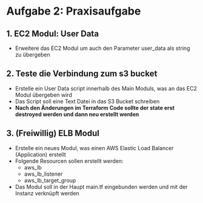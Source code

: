 # Aufgabe 2: Praxisaufgabe

## 1. EC2 Modul: User Data

- Erweitere das EC2 Modul um auch den Parameter user_data als string zu übergeben

## 2. Teste die Verbindung zum s3 bucket

- Erstelle ein User Data script innerhalb des Main Moduls, was an das EC2 Modul übergeben wird
- Das Script soll eine Text Datei in das S3 Bucket schreiben
- **Nach den Änderungen im Terraform Code sollte der state erst destroyed werden und dann neu erstellt werden**

## 3. (Freiwillig) ELB Modul

- Erstelle ein neues Modul, was einen AWS Elastic Load Balancer (Application) erstellt
- Folgende Resourcen sollen erstellt werden:
  - aws_lb
  - aws_lb_listener
  - aws_lb_target_group
- Das Modul soll in der Haupt main.tf eingebunden werden und mit der Instanz verknüpft werden

